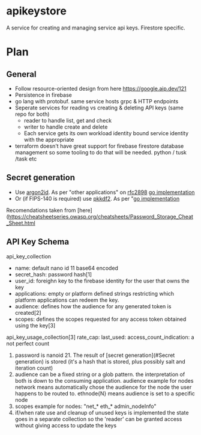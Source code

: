 # apikeystore
A service for creating and managing service api keys. Firestore specific.

# Plan
## General
* Follow resource-oriented design from here https://google.aip.dev/121 
* Persistence in firebase
* go lang with protobuf. same service hosts grpc & HTTP endpoints
* Seperate services for reading vs creating & deleting API keys (same repo for both)
    * reader to handle list, get and check
    * writer to handle create and delete
    * Each service gets its own workload identity bound service identity with the appropriate
* terraform doesn't have great support for firebase firestore database management so some tooling to do that will be needed. python / tusk /task etc

## Secret generation
* Use [argon2id](https://cheatsheetseries.owasp.org/cheatsheets/Password_Storage_Cheat_Sheet.html#argon2id). As per "other applications" on [rfc2898](https://www.ietf.org/rfc/rfc2898.txt) [go implementation](https://pkg.go.dev/golang.org/x/crypto/argon2)
* Or (if FIPS-140 is required) use [pkkdf2](https://cheatsheetseries.owasp.org/cheatsheets/Password_Storage_Cheat_Sheet.html#pbkdf2). As per "[go implementation](https://pkg.go.dev/golang.org/x/crypto/pbkdf2)

Recomendations taken from [here](https://cheatsheetseries.owasp.org/cheatsheets/Password_Storage_Cheat_Sheet.html

## API Key Schema

api_key_collection
* name: default nano id 11 base64 encoded
* secret_hash: password hash[1]
* user_id: foreighn key to the firebase identity for the user that owns the key
* applications: empty or platform defined strings restricting which platform applications can redeem the key.
* audience: defines how the audience for any generated token is created[2]
* scopes: defines the scopes requested for any access token obtained using the key[3]

api_key_usage_collection[3]
rate_cap: 
last_used:
access_count_indication: a not perfect count 

1. password is nanoid 21. The result of [secret generation](#Secret generation) is stored (it's a hash that is stored, plus possibly salt and iteration count)
2. audience can be a fixed string or a glob pattern. the interpretation of both is down to the consuming application. audience example for nodes network means automatically chose the audience for the node the user happens to be routed to. ethnode{N} means audience is set to a specific node
3. scopes example for nodes: "net_* eth_* admin_nodeInfo"
4. if/when rate use and cleanup of unused keys is implemented the state goes in a separate collection so the 'reader' can be granted access without giving access to update the keys

